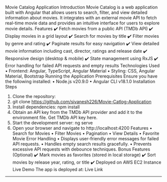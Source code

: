 Movie Catalog Application
Introduction
Movie Catalog is a web application built with Angular that allows users to search, filter, and view detailed information about movies. It integrates with an external movie API to fetch real-time movie data and provides an intuitive interface for users to explore movie details.
Features
✔️ Fetch movies from a public API (TMDb API) ✔️ Display movies in a grid layout ✔️ Search for movies by title ✔️ Filter movies by genre and rating ✔️ Paginate results for easy navigation ✔️ View detailed movie information including cast, director, ratings and release date ✔️ Responsive design (desktop & mobile) ✔️ State management using RxJS ✔️ Error handling for failed API requests and empty results
Technologies Used
•	Frontend: Angular, TypeScript, Angular Material
•	Styling: CSS, Angular Material, Bootstrap
Running the Application
Prerequisites
Ensure you have the following installed:
•	Node.js v20.9.0
•	Angular CLI v18.1.0
Installation Steps
1.	Clone the repository:
2.	git clone https://github.com/sivanesh226/Movie-Catlog-Application
3.	Install dependencies:
npm install
4.	Obtain an API key from the TMDb API provider and add it to the environment file. Get TMDb API key here.
5.	Start the development server:
ng serve
6.	Open your browser and navigate to http://localhost:4200
Features
•	Search for Movies
•	Filter Movies
•	Pagination
•	View Details
•	Favorite Movie
Error Handling
•	Displays user-friendly error messages for failed API requests.
•	Handles empty search results gracefully.
•	Prevents excessive API requests with debounce techniques.
Bonus Features (Optional)
✔️ Mark movies as favorites (stored in local storage) ✔️ Sort movies by release year, rating, or title ✔️ Deployed on AWS EC2 Instance
Live Demo
The app is deployed at: Live Link
________________________________________

